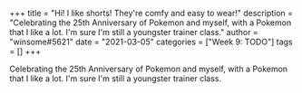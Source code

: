 +++
title = "Hi! I like shorts! They're comfy and easy to wear!"
description = "Celebrating the 25th Anniversary of Pokemon and myself, with a Pokemon that I like a lot. I'm sure I'm still a youngster trainer class."
author = "winsome#5621"
date = "2021-03-05"
categories = ["Week 9: TODO"]
tags = []
+++

Celebrating the 25th Anniversary of Pokemon and myself, with a Pokemon that I like a lot. I'm sure I'm still a youngster trainer class.

